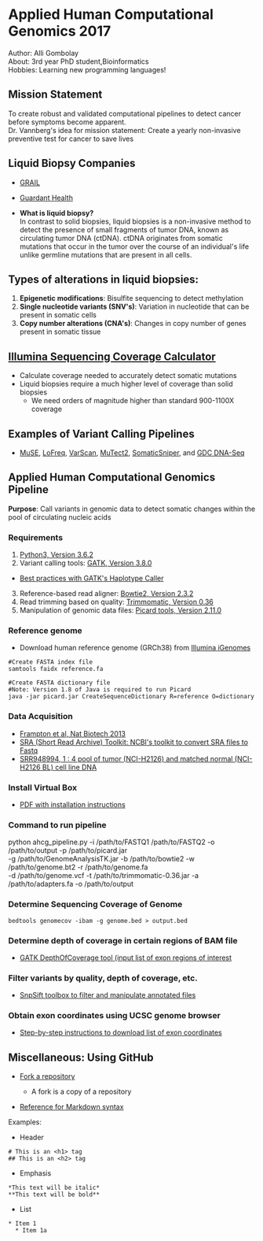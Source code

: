 # Applied Human Computational Genomics 2017

Author: Alli Gombolay  
About: 3rd year PhD student,Bioinformatics  
Hobbies: Learning new programming languages!

## Mission Statement
To create robust and validated computational pipelines to detect cancer before symptoms become apparent.  
Dr. Vannberg's idea for mission statement: Create a yearly non-invasive preventive test for cancer to save lives

## Liquid Biopsy Companies
* [GRAIL](https://grail.com/science/)
* [Guardant Health](http://www.guardanthealth.com/)

* **What is liquid biopsy?**  
In contrast to solid biopsies, liquid biopsies is a non-invasive method to detect the presence of small fragments of tumor DNA, known as circulating tumor DNA (ctDNA). ctDNA originates from somatic mutations that occur in the tumor over the course of an individual's life unlike germline mutations that are present in all cells.

## Types of alterations in liquid biopsies:
1. **Epigenetic modifications**: Bisulfite sequencing to detect methylation
2. **Single nucleotide variants (SNV's)**: Variation in nucleotide that can be present in somatic cells
3. **Copy number alterations (CNA's)**: Changes in copy number of genes present in somatic tissue

## [Illumina Sequencing Coverage Calculator](http://support.illumina.com/downloads/sequencing_coverage_calculator.html)
* Calculate coverage needed to accurately detect somatic mutations
* Liquid biopsies require a much higher level of coverage than solid biopsies
  * We need orders of magnitude higher than standard 900-1100X coverage

## Examples of Variant Calling Pipelines
* [MuSE](http://bioinformatics.mdanderson.org/main/MuSE), [LoFreq](http://csb5.github.io/lofreq/), [VarScan](http://varscan.sourceforge.net/), [MuTect2](https://software.broadinstitute.org/gatk/documentation/tooldocs/current/org_broadinstitute_gatk_tools_walkers_cancer_m2_MuTect2.php), [SomaticSniper](http://gmt.genome.wustl.edu/packages/somatic-sniper/), and [GDC DNA-Seq](https://docs.gdc.cancer.gov/Data/Bioinformatics_Pipelines/DNA_Seq_Variant_Calling_Pipeline/)

## Applied Human Computational Genomics Pipeline
**Purpose**: Call variants in genomic data to detect somatic changes within the pool of circulating nucleic acids

### Requirements
1. [Python3, Version 3.6.2](https://www.python.org/downloads/)
2. Variant calling tools: [GATK, Version 3.8.0](https://software.broadinstitute.org/gatk/download/)
  * [Best practices with GATK's Haplotype Caller](https://software.broadinstitute.org/gatk/best-practices/bp_3step.php?case=GermShortWGS)
3. Reference-based read aligner: [Bowtie2, Version 2.3.2](https://sourceforge.net/projects/bowtie-bio/files/bowtie2/2.3.2/bowtie2-2.3.2-legacy-linux-x86_64.zip/download)
4. Read trimming based on quality: [Trimmomatic, Version 0.36](http://www.usadellab.org/cms/uploads/supplementary/Trimmomatic/Trimmomatic-0.36.zip)
5. Manipulation of genomic data files: [Picard tools, Version 2.11.0](http://broadinstitute.github.io/picard/)

### Reference genome
* Download human reference genome (GRCh38) from [Illumina iGenomes](https://support.illumina.com/sequencing/sequencing_software/igenome.html)

```
#Create FASTA index file
samtools faidx reference.fa
```

```
#Create FASTA dictionary file
#Note: Version 1.8 of Java is required to run Picard
java -jar picard.jar CreateSequenceDictionary R=reference O=dictionary
```

### Data Acquisition
* [Frampton et al, Nat Biotech 2013](http://www.nature.com/nbt/journal/v31/n11/full/nbt.2696.html?foxtrotcallback=true)
* [SRA (Short Read Archive) Toolkit: NCBI's toolkit to convert SRA files to Fastq](https://www.ncbi.nlm.nih.gov/sra/docs/toolkitsoft/)
* [SRR948994, 1 : 4 pool of tumor (NCI-H2126) and matched normal (NCI-H2126 BL) cell line DNA](https://www.ncbi.nlm.nih.gov/sra/SRX332536[accn])

### Install Virtual Box
* [PDF with installation instructions](https://github.com/agombolay/ahcg2017_starterpipeline/blob/master/VM_setup.pdf)

### Command to run pipeline
python ahcg_pipeline.py -i /path/to/FASTQ1 /path/to/FASTQ2 -o /path/to/output -p /path/to/picard.jar  
-g /path/to/GenomeAnalysisTK.jar -b /path/to/bowtie2 -w /path/to/genome.bt2 -r /path/to/genome.fa  
-d /path/to/genome.vcf -t /path/to/trimmomatic-0.36.jar -a /path/to/adapters.fa -o /path/to/output

### Determine Sequencing Coverage of Genome
```
bedtools genomecov -ibam -g genome.bed > output.bed
```

### Determine depth of coverage in certain regions of BAM file
* [GATK DepthOfCoverage tool (input list of exon regions of interest](https://software.broadinstitute.org/gatk/documentation/tooldocs/current/org_broadinstitute_gatk_tools_walkers_coverage_DepthOfCoverage.php)

### Filter variants by quality, depth of coverage, etc.
* [SnpSift toolbox to filter and manipulate annotated files](http://snpeff.sourceforge.net/SnpSift.html)

### Obtain exon coordinates using UCSC genome browser
* [Step-by-step instructions to download list of exon coordinates](https://github.com/agombolay/ahcg2017_starterpipeline/blob/master/transcript08.pdf)

## Miscellaneous: Using GitHub
* [Fork a repository](https://help.github.com/articles/fork-a-repo/)
  * A fork is a copy of a repository

* [Reference for Markdown syntax](https://guides.github.com/features/mastering-markdown/)

Examples:
* Header
```
# This is an <h1> tag
## This is an <h2> tag
```
* Emphasis
```
*This text will be italic*
**This text will be bold**
```
* List
```
* Item 1
  * Item 1a
```
